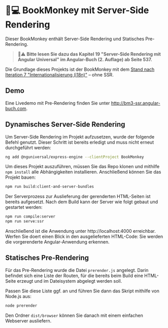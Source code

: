 # 🙊💻 BookMonkey mit Server-Side Rendering

Dieser BookMonkey enthält Server-Side Rendering und Statisches Pre-Rendering.

> 📕⚠️ **Bitte lesen Sie dazu das Kapitel 19 "Server-Side Rendering mit Angular Universal" im Angular-Buch (2. Auflage) ab Seite 537.**

Die Grundlage dieses Projekts ist der BookMonkey mit dem [Stand nach Iteration 7 "Internationalisierung (i18n)"](https://github.com/book-monkey3/iteration-7-i18n) – ohne SSR.

## Demo

Eine Livedemo mit Pre-Rendering finden Sie unter http://bm3-ssr.angular-buch.com.

## Dynamisches Server-Side Rendering

Um Server-Side Rendering im Projekt aufzusetzen, wurde der folgende Befehl genutzt.
Dieser Schritt ist bereits erledigt und muss nicht erneut durchgeführt werden:

```bash
ng add @nguniversal/express-engine --clientProject BookMonkey
```

Um dieses Projekt auszuführen, müssen Sie das Repo klonen und mithilfe `npm install` alle Abhängigkeiten installieren.
Anschließend können Sie das Projekt bauen:

```bash
npm run build:client-and-server-bundles
```

Der Serverprozess zur Auslieferung der gerenderten HTML-Seiten ist bereits aufgesetzt.
Nach dem Build kann der Server wie folgt gebaut und gestartet werden:

```bash
npm run compile:server
npm run serve:ssr
```

Anschließend ist die Anwendung unter http://localhost:4000 erreichbar.
Werfen Sie doert einen Blick in den ausgelieferten HTML-Code: Sie werden die vorgerenderte Angular-Anwendung erkennen.


## Statisches Pre-Rendering

Für das Pre-Rendering wurde die Datei `prerender.js` angelegt.
Darin befindet sich eine Liste der Routen, für die bereits beim Build eine HTML-Seite erzeugt und im Dateisystem abgelegt werden soll.

Passen Sie diese Liste ggf. an und führen Sie dann das Skript mithilfe von Node.js aus:

```bash
node prerender
```

Den Ordner `dist/browser` können Sie danach mit einem einfachen Webserver ausliefern.


